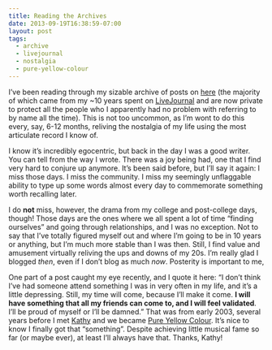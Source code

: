 ```yaml
---
title: Reading the Archives
date: 2013-09-19T16:38:59-07:00
layout: post
tags:
  - archive
  - livejournal
  - nostalgia
  - pure-yellow-colour
---
```

I&#8217;ve been reading through my sizable archive of posts on [here](https://blog.nebyoolae.com) (the majority of which came from my ~10 years spent on [LiveJournal](http://livejournal.com) and are now private to protect all the people who I apparently had no problem with referring to by name all the time). This is not too uncommon, as I&#8217;m wont to do this every, say, 6-12 months, reliving the nostalgia of my life using the most articulate record I know of.

<!--more-->

I know it&#8217;s incredibly egocentric, but back in the day I was a good writer. You can tell from the way I wrote. There was a joy being had, one that I find very hard to conjure up anymore. It&#8217;s been said before, but I&#8217;ll say it again: I miss those days. I miss the community. I miss my seemingly unflaggable ability to type up some words almost every day to commemorate something worth recalling later.

I do **not** miss, however, the drama from my college and post-college days, though! Those days are the ones where we all spent a lot of time &#8220;finding ourselves&#8221; and going through relationships, and I was no exception. Not to say that I&#8217;ve totally figured myself out and where I&#8217;m going to be in 10 years or anything, but I&#8217;m much more stable than I was then. Still, I find value and amusement virtually reliving the ups and downs of my 20s. I&#8217;m really glad I blogged _then_, even if I don&#8217;t blog as much _now_. Posterity is important to me,

One part of a post caught my eye recently, and I quote it here: &#8220;I don’t think I’ve had someone attend something I was in very often in my life, and it’s a little depressing. Still, my time will come, because I’ll make it come. **I will have something that all my friends can come to, and I will feel validated**. I’ll be proud of myself or I’ll be damned.&#8221; That was from early 2003, several years before I met [Kathy](http://faintidea.net) and we became [Pure Yellow Colour](http://pyc.nebyoolae.com). It&#8217;s nice to know I finally got that &#8220;something&#8221;. Despite achieving little musical fame so far (or maybe ever), at least I&#8217;ll always have that. Thanks, Kathy!
